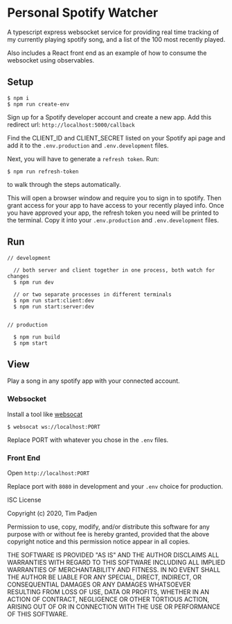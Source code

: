 # Personal Spotify Watcher

A typescript express websocket service for providing real time tracking of my currently playing spotify song, and a list of the 100 most recently played.

Also includes a React front end as an example of how to consume the websocket using observables.

## Setup

```
$ npm i
$ npm run create-env
```

Sign up for a Spotify developer account and create a new app.
Add this redirect url: `http://localhost:5000/callback`

Find the CLIENT_ID and CLIENT_SECRET listed on your Spotify api page and add it to the `.env.production` and `.env.development` files.

Next, you will have to generate a `refresh token`. Run:
```
$ npm run refresh-token
```
to walk through the steps automatically.

This will open a browser window and require you to sign in to spotify.
Then grant access for your app to have access to your recently played info.
Once you have approved your app, the refresh token you need will be printed to the terminal.
Copy it into your `.env.production` and `.env.development` files.

## Run

```
// development

  // both server and client together in one process, both watch for changes
  $ npm run dev

  // or two separate processes in different terminals
  $ npm run start:client:dev
  $ npm run start:server:dev


// production

  $ npm run build
  $ npm start
```

## View

Play a song in any spotify app with your connected account.

### Websocket

Install a tool like [websocat](https://github.com/vi/websocat)

```
$ websocat ws://localhost:PORT
```

Replace PORT with whatever you chose in the `.env` files.

### Front End

Open `http://localhost:PORT`

Replace port with `8080` in development and your `.env` choice for production.


ISC License

Copyright (c) 2020, Tim Padjen

Permission to use, copy, modify, and/or distribute this software for any
purpose with or without fee is hereby granted, provided that the above
copyright notice and this permission notice appear in all copies.

THE SOFTWARE IS PROVIDED "AS IS" AND THE AUTHOR DISCLAIMS ALL WARRANTIES
WITH REGARD TO THIS SOFTWARE INCLUDING ALL IMPLIED WARRANTIES OF
MERCHANTABILITY AND FITNESS. IN NO EVENT SHALL THE AUTHOR BE LIABLE FOR
ANY SPECIAL, DIRECT, INDIRECT, OR CONSEQUENTIAL DAMAGES OR ANY DAMAGES
WHATSOEVER RESULTING FROM LOSS OF USE, DATA OR PROFITS, WHETHER IN AN
ACTION OF CONTRACT, NEGLIGENCE OR OTHER TORTIOUS ACTION, ARISING OUT OF
OR IN CONNECTION WITH THE USE OR PERFORMANCE OF THIS SOFTWARE.